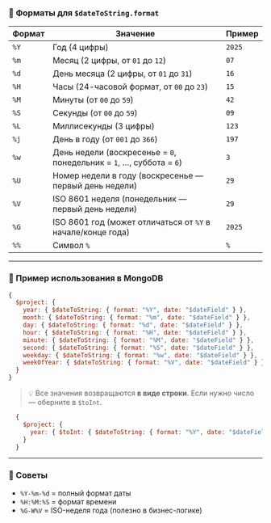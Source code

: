 ### 📅 **Форматы для `$dateToString.format`**

| Формат | Значение                                                             | Пример |
| ------ | -------------------------------------------------------------------- | ------ |
| `%Y`   | Год (4 цифры)                                                        | `2025` |
| `%m`   | Месяц (2 цифры, от `01` до `12`)                                     | `07`   |
| `%d`   | День месяца (2 цифры, от `01` до `31`)                               | `16`   |
| `%H`   | Часы (24-часовой формат, от `00` до `23`)                            | `15`   |
| `%M`   | Минуты (от `00` до `59`)                                             | `42`   |
| `%S`   | Секунды (от `00` до `59`)                                            | `09`   |
| `%L`   | Миллисекунды (3 цифры)                                               | `123`  |
| `%j`   | День в году (от `001` до `366`)                                      | `197`  |
| `%w`   | День недели (воскресенье = `0`, понедельник = `1`, …, суббота = `6`) | `3`    |
| `%U`   | Номер недели в году (воскресенье — первый день недели)               | `29`   |
| `%V`   | ISO 8601 неделя (понедельник — первый день недели)                   | `29`   |
| `%G`   | ISO 8601 год (может отличаться от `%Y` в начале/конце года)          | `2025` |
| `%%`   | Символ `%`                                                           | `%`    |

---

### 🔧 Пример использования в MongoDB

```js
{
  $project: {
    year: { $dateToString: { format: "%Y", date: "$dateField" } },
    month: { $dateToString: { format: "%m", date: "$dateField" } },
    day: { $dateToString: { format: "%d", date: "$dateField" } },
    hour: { $dateToString: { format: "%H", date: "$dateField" } },
    minute: { $dateToString: { format: "%M", date: "$dateField" } },
    second: { $dateToString: { format: "%S", date: "$dateField" } },
    weekday: { $dateToString: { format: "%w", date: "$dateField" } },
    weekOfYear: { $dateToString: { format: "%V", date: "$dateField" } }
  }
}
```

> 💡 Все значения возвращаются **в виде строки**. 
> Если нужно число — оберните в `$toInt`.
```js
  {
    $project: {
      year: { $toInt: { $dateToString: { format: "%Y", date: "$dateField" } } }
    }
  }
```
---

### 📝 Советы

* `%Y-%m-%d` = полный формат даты
* `%H:%M:%S` = формат времени
* `%G-W%V` = ISO-неделя года (полезно в бизнес-логике)
